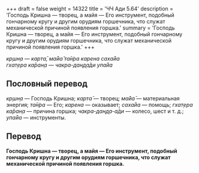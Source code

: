 +++
draft = false
weight = 14322
title = 'ЧЧ Ади 5.64'
description = 'Господь Кришна — творец, а майя — Его инструмент, подобный гончарному кругу и другим орудиям горшечника, что служат механической причиной появления горшка.'
summary = 'Господь Кришна — творец, а майя — Его инструмент, подобный гончарному кругу и другим орудиям горшечника, что служат механической причиной появления горшка.'
+++

_кр̣шн̣а — карта̄, ма̄йа̄ та̄н̇ра карена саха̄йа  
гхат̣ера ка̄ран̣а — чакра-дан̣д̣а̄ди упа̄йа_

## Пословный перевод

_кр̣шн̣а_ — Господь Кришна; _карта̄_ — творец; _ма̄йа̄_ — материальная энергия; _та̄н̇ра_ — Его; _карена_ — оказывает; _саха̄йа_ — помощь; _гхат̣ера_ _ка̄ран̣а_ — причина горшка; _чакра_\-_дан̣д̣а_\-_а̄ди_ — колесо, шест и т. д.; _упа̄йа_ — инструменты.

## Перевод

**Господь Кришна — творец, а майя — Его инструмент, подобный гончарному кругу и другим орудиям горшечника, что служат механической причиной появления горшка.**
